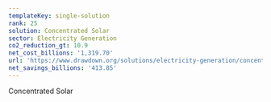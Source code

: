 ```yaml
---
templateKey: single-solution
rank: 25
solution: Concentrated Solar
sector: Electricity Generation
co2_reduction_gt: 10.9
net_cost_billions: '1,319.70'
url: 'https://www.drawdown.org/solutions/electricity-generation/concentrated-solar'
net_savings_billions: '413.85'
---
```


Concentrated Solar